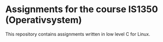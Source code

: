 # Assignments for the course IS1350 (Operativsystem)

This repository contains assignments written in low level C for Linux.
